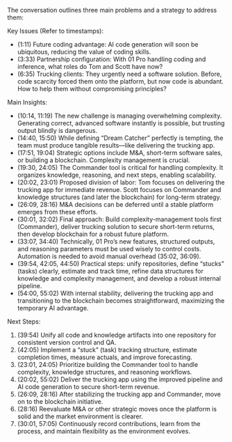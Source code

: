 The conversation outlines three main problems and a strategy to address them:

Key Issues (Refer to timestamps):  
- (1:11) Future coding advantage: AI code generation will soon be ubiquitous, reducing the value of coding skills.  
- (3:33) Partnership configuration: With 01 Pro handling coding and inference, what roles do Tom and Scott have now?  
- (6:35) Trucking clients: They urgently need a software solution. Before, code scarcity forced them onto the platform, but now code is abundant. How to help them without compromising principles?

Main Insights:  
- (10:14, 11:19) The new challenge is managing overwhelming complexity. Generating correct, advanced software instantly is possible, but trusting output blindly is dangerous.  
- (14:40, 15:50) While defining “Dream Catcher” perfectly is tempting, the team must produce tangible results—like delivering the trucking app.  
- (17:51, 19:04) Strategic options include M&A, short-term software sales, or building a blockchain. Complexity management is crucial.  
- (19:30, 24:05) The Commander tool is critical for handling complexity. It organizes knowledge, reasoning, and next steps, enabling scalability.  
- (20:02, 23:01) Proposed division of labor: Tom focuses on delivering the trucking app for immediate revenue. Scott focuses on Commander and knowledge structures (and later the blockchain) for long-term strategy.  
- (26:09, 28:16) M&A decisions can be deferred until a stable platform emerges from these efforts.  
- (30:01, 32:02) Final approach: Build complexity-management tools first (Commander), deliver trucking solution to secure short-term returns, then develop blockchain for a robust future platform.  
- (33:07, 34:40) Technically, 01 Pro’s new features, structured outputs, and reasoning parameters must be used wisely to control costs. Automation is needed to avoid manual overhead (35:02, 36:09).  
- (39:54, 42:05, 44:50) Practical steps: unify repositories, define “stucks” (tasks) clearly, estimate and track time, refine data structures for knowledge and complexity management, and develop a robust internal pipeline.  
- (54:00, 55:02) With internal stability, delivering the trucking app and transitioning to the blockchain becomes straightforward, maximizing the temporary AI advantage.

Next Steps:  
1. (39:54) Unify all code and knowledge artifacts into one repository for consistent version control and QA.  
2. (42:05) Implement a “stuck” (task) tracking structure, estimate completion times, measure actuals, and improve forecasting.  
3. (23:01, 24:05) Prioritize building the Commander tool to handle complexity, knowledge structures, and reasoning workflows.  
4. (20:02, 55:02) Deliver the trucking app using the improved pipeline and AI code generation to secure short-term revenue.  
5. (26:09, 28:16) After stabilizing the trucking app and Commander, move on to the blockchain initiative.  
6. (28:16) Reevaluate M&A or other strategic moves once the platform is solid and the market environment is clearer.  
7. (30:01, 57:05) Continuously record contributions, learn from the process, and maintain flexibility as the environment evolves.
